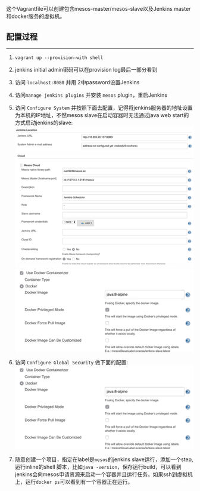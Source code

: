 
这个Vagrantfile可以创建包含mesos-master/mesos-slave以及Jenkins master和docker服务的虚拟机。

## 配置过程
---
1. `vagrant up --provision-with shell`
2. jenkins initial admin密码可以在provision log最后一部分看到
3. 访问 `localhost:8080` 并用 2中password设置Jenkins
4. 访问`manage jenkins plugins` 并安装 `mesos` plugin，重启Jenkins
5. 访问 `Configure System` 并按照下面去配置，记得将jenkins服务器的地址设置为本机的IP地址，不然mesos slave在启动容器时无法通过java web start的方式启动jenkins的slave:
![step1](images/1.png)
![step2](images/2.png)
![step3](images/3.png)
6. 访问 `Configure Global Security` 做下面的配置:
![step4](images/3.png)

7. 随意创建一个项目，指定在label是`mesos`的jenkins slave运行，添加一个step,运行inline的shell 脚本，比如`java -version`，保存运行build，可以看到jenkins会向mesos申请资源来启动一个容器并且运行任务。如果ssh到虚拟机上，运行`docker ps`可以看到有一个容器正在运行。

